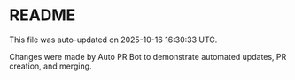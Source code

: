 # README

This file was auto-updated on 2025-10-16 16:30:33 UTC.

Changes were made by Auto PR Bot to demonstrate automated updates, PR creation, and merging.
